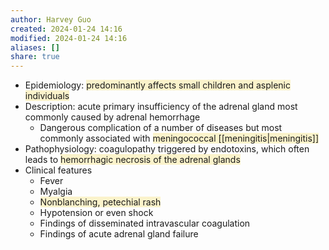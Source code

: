 ```yaml
---
author: Harvey Guo
created: 2024-01-24 14:16
modified: 2024-01-24 14:16
aliases: []
share: true
---
```

- Epidemiology: <span style="background:rgba(240, 200, 0, 0.2)">predominantly affects small children and asplenic individuals</span>
- Description: acute primary insufficiency of the adrenal gland most commonly caused by adrenal hemorrhage
	- Dangerous complication of a number of diseases but most commonly associated with <span style="background:rgba(240, 200, 0, 0.2)">meningococcal [[meningitis|meningitis]]</span>
- Pathophysiology: coagulopathy triggered by endotoxins, which often leads to <span style="background:rgba(240, 200, 0, 0.2)">hemorrhagic necrosis of the adrenal glands</span>
- Clinical features
	- Fever
	- Myalgia
	- <span style="background:rgba(240, 200, 0, 0.2)">Nonblanching, petechial rash</span>
	- Hypotension or even shock
	- Findings of disseminated intravascular coagulation
	- Findings of acute adrenal gland failure

